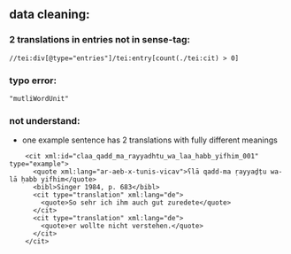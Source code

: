 ## data cleaning:

### 2 translations in entries not in sense-tag:

    //tei:div[@type="entries"]/tei:entry[count(./tei:cit) > 0]

### typo error: 

    "mutliWordUnit"

### not understand:

* one example sentence has 2 translations with fully different meanings

```
    <cit xml:id="claa_qadd_ma_rayyadhtu_wa_laa_habb_yifhim_001" type="example">
      <quote xml:lang="ar-aeb-x-tunis-vicav">ʕlā qadd-ma ṛayyaḏ̣tu wa-lā ḥabb yifhim</quote>
      <bibl>Singer 1984, p. 683</bibl>
      <cit type="translation" xml:lang="de">
        <quote>So sehr ich ihm auch gut zuredete</quote>
      </cit>
      <cit type="translation" xml:lang="de">
        <quote>er wollte nicht verstehen.</quote>
      </cit>
    </cit>
```